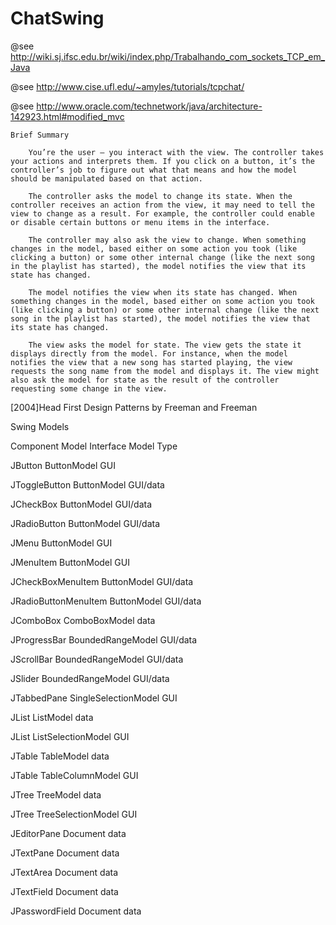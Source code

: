 # ChatSwing

@see http://wiki.sj.ifsc.edu.br/wiki/index.php/Trabalhando_com_sockets_TCP_em_Java

@see http://www.cise.ufl.edu/~amyles/tutorials/tcpchat/

@see http://www.oracle.com/technetwork/java/architecture-142923.html#modified_mvc




    Brief Summary

        You’re the user — you interact with the view. The controller takes your actions and interprets them. If you click on a button, it’s the controller’s job to figure out what that means and how the model should be manipulated based on that action.
        
        The controller asks the model to change its state. When the controller receives an action from the view, it may need to tell the view to change as a result. For example, the controller could enable or disable certain buttons or menu items in the interface.
        
        The controller may also ask the view to change. When something changes in the model, based either on some action you took (like clicking a button) or some other internal change (like the next song in the playlist has started), the model notifies the view that its state has changed.
        
        The model notifies the view when its state has changed. When something changes in the model, based either on some action you took (like clicking a button) or some other internal change (like the next song in the playlist has started), the model notifies the view that its state has changed.
        
        The view asks the model for state. The view gets the state it displays directly from the model. For instance, when the model notifies the view that a new song has started playing, the view requests the song name from the model and displays it. The view might also ask the model for state as the result of the controller requesting some change in the view.
[2004]Head First Design Patterns by Freeman and Freeman



Swing Models

Component 	Model Interface 	Model Type

JButton 	ButtonModel 	GUI

JToggleButton 	ButtonModel 	GUI/data

JCheckBox 	ButtonModel 	GUI/data

JRadioButton 	ButtonModel 	GUI/data

JMenu 	ButtonModel 	GUI

JMenuItem 	ButtonModel 	GUI

JCheckBoxMenuItem 	ButtonModel 	GUI/data

JRadioButtonMenuItem 	ButtonModel 	GUI/data

JComboBox 	ComboBoxModel 	data

JProgressBar 	BoundedRangeModel 	GUI/data

JScrollBar 	BoundedRangeModel 	GUI/data

JSlider 	BoundedRangeModel 	GUI/data

JTabbedPane 	SingleSelectionModel 	GUI

JList 	ListModel 	data

JList 	ListSelectionModel 	GUI

JTable 	TableModel 	data

JTable 	TableColumnModel 	GUI

JTree 	TreeModel 	data

JTree 	TreeSelectionModel 	GUI

JEditorPane 	Document 	data

JTextPane 	Document 	data

JTextArea 	Document 	data

JTextField 	Document 	data

JPasswordField 	Document 	data 
